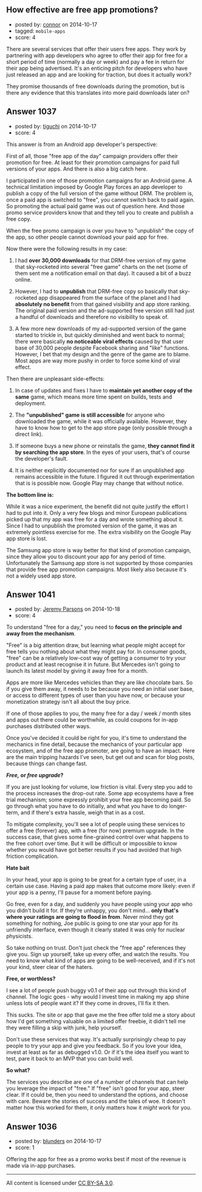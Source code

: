 ## How effective are free app promotions?

- posted by: [connor](https://stackexchange.com/users/392995/connor) on 2014-10-17
- tagged: `mobile-apps`
- score: 4

There are several services that offer their users free apps. They work by partnering with app developers who agree to offer their app for free for a short period of time (normally a day or week) and pay a fee in return for their app being advertised. It's an enticing pitch for developers who have just released an app and are looking for traction, but does it actually work?

They promise thousands of free downloads during the promotion, but is there any evidence that this translates into more paid downloads later on?


## Answer 1037

- posted by: [tiguchi](https://stackexchange.com/users/1590158/tiguchi) on 2014-10-17
- score: 4

This answer is from an Android app developer's perspective:

First of all, those "free app of the day" campaign providers offer their promotion for free. At least for their promotion campaigns for paid full versions of your apps. And there is also a big catch here.

I participated in one of those promotion campaigns for an Android game. A technical limitation imposed by Google Play forces an app developer to publish a copy of the full version of the game without DRM. The problem is, once a paid app is switched to "free", you cannot switch back to paid again. So promoting the actual paid game was out of question here. And those promo service providers know that and they tell you to create and publish a free copy.

When the free promo campaign is over you have to "unpublish" the copy of the app, so other people cannot download your paid app for free.

Now there were the following results in my case:

1. I had **over 30,000 downloads** for that DRM-free version of my game that sky-rocketed into several "free game" charts on the net (some of them sent me a notification email on that day). It caused a bit of a buzz online.

2. However, I had to **unpublish** that DRM-free copy so basically that sky-rocketed app disappeared from the surface of the planet and I had **absolutely no benefit** from that gained visibility and app store ranking. The original paid version and the ad-supported free version still had just a handful of downloads and therefore no visibility to speak of.

3. A few more new downloads of my ad-supported version of the game started to trickle in, but quickly diminished and went back to normal; there were basically **no noticeable viral effects** caused by that user base of 30,000 people despite Facebook sharing and "like" functions. However, I bet that my design and the genre of the game are to blame. Most apps are way more pushy in order to force some kind of viral effect.

Then there are unpleasant side-effects:

1. In case of updates and fixes I have to **maintain yet another copy of the same** game, which means more time spent on builds, tests and deployment.

2. The **"unpublished" game is still accessible** for anyone who downloaded the game, while it was officially available. However, they have to know how to get to the app store page (only possible through a direct link).

3. If someone buys a new phone or reinstalls the game, **they cannot find it by searching the app store**. In the eyes of your users, that's of course the developer's fault.

4. It is neither explicitly documented nor for sure if an unpublished app remains accessible in the future. I figured it out through experimentation that is is possible now. Google Play may change that without notice.

**The bottom line is:**

While it was a nice experiment, the benefit did not quite justify the effort I had to put into it. Only a very few blogs and minor European publications picked up that my app was free for a day and wrote something about it. Since I had to unpublish the promoted version of the game, it was an extremely pointless exercise for me. The extra visibility on the Google Play app store is lost.

The Samsung app store is way better for that kind of promotion campaign, since they allow you to discount your app for any period of time. Unfortunately the Samsung app store is not supported by those companies that provide free app promotion campaigns. Most likely also because it's not a widely used app store.


## Answer 1041

- posted by: [Jeremy Parsons](https://stackexchange.com/users/497810/jeremy-parsons) on 2014-10-18
- score: 4

To understand "free for a day," you need to **focus on the principle and away from the mechanism**.

"Free" is a big attention draw, but learning what people might accept for free tells you nothing about what they might pay for. In consumer goods, "free" can be a relatively low-cost way of getting a consumer to try your product and at least recognise it in future. But Mercedes isn't going to launch its latest model by giving it away free for a month.

Apps are more like Mercedes vehicles than they are like chocolate bars. So if you give them away, it needs to be because you need an initial user base, or access to different types of user than you have now, or because your monetization strategy isn't all about the buy price.

If one of those applies to you, the many free for a day / week / month sites and apps out there could be worthwhile, as could coupons for in-app purchases distributed other ways.

Once you've decided it could be right for you, it's time to understand the mechanics in fine detail, because the mechanics of your particular app ecosystem, and of the free app promoter, are going to have an impact. Here are the main tripping hazards I've seen, but get out and scan for blog posts, because things can change fast.

***Free,* or *free upgrade*?**

If you are just looking for volume, low friction is vital. Every step you add to the process increases the drop-out rate. Some app ecosystems have a free trial mechanism; some expressly prohibit your free app becoming paid. So go through what you have to do initially, and what you have to do longer-term, and if there's extra hassle, weigh that in as a cost.

To mitigate complexity, you'll see a lot of people using these services to offer a free (forever) app, with a free (for now) premium upgrade. In the success case, that gives some fine-grained control over what happens to the free cohort over time. But it will be difficult or impossible to know whether you would have got better results if you had avoided that high friction complication.

**Hate bait**

In your head, your app is going to be great for a certain type of user, in a certain use case. Having a paid app makes that outcome more likely: even if your app is a penny, I'll pause for a moment before paying.

Go free, even for a day, and suddenly you have people using your app who you didn't build it for. If they're unhappy, you don't mind... **only that's where your ratings are going to flood in from**. Never mind they got something for nothing, Joe public is going to one star your app for its unfriendly interface, even though it clearly stated it was only for nuclear physicists.

So take nothing on trust. Don't just check the "free app" references they give you. Sign up yourself, take up every offer, and watch the results. You need to know what kind of apps are going to be well-received, and if it's not your kind, steer clear of the haters.

**Free, or worthless?**

I see a lot of people push buggy v0.1 of their app out through this kind of channel. The logic goes - why would I invest time in making my app shine unless lots of people want it? If they come in droves, I'll fix it then.

This sucks. The site or app that gave me the free offer told me a story about how I'd get something valuable on a limited offer freebie, it didn't tell me they were filling a skip with junk, help yourself.

Don't use these services that way. It's actually surprisingly cheap to pay people to try your app and give you feedback. So if you love your idea, invest at least as far as debugged v1.0. Or if it's the idea itself you want to test, pare it back to an MVP that you can build well.

**So what?**

The services you describe are one of a number of channels that can help you leverage the impact of "free." If "free" isn't good for your app, steer clear. If it could be, then you need to understand the options, and choose with care. Beware the stories of success and the tales of woe. It doesn't matter how this worked for them, it only matters how it *might* work for you.


## Answer 1036

- posted by: [blunders](https://stackexchange.com/users/216182/blunders) on 2014-10-17
- score: 1

Offering the app for free as a promo works best if most of the revenue is made via in-app purchases.



---

All content is licensed under [CC BY-SA 3.0](https://creativecommons.org/licenses/by-sa/3.0/).
